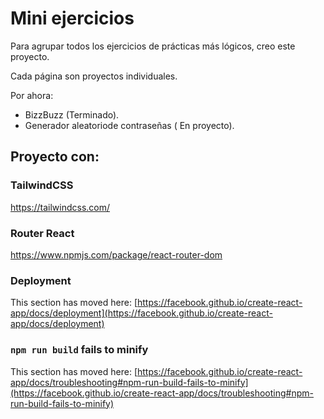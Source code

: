 # Mini ejercicios
Para agrupar todos los ejercicios de prácticas más lógicos, creo este proyecto.

Cada página son proyectos individuales.

Por ahora:
- BizzBuzz (Terminado).
- Generador aleatoriode contraseñas ( En proyecto).

## Proyecto con:
### TailwindCSS
https://tailwindcss.com/


### Router React

https://www.npmjs.com/package/react-router-dom

### Deployment

This section has moved here: [https://facebook.github.io/create-react-app/docs/deployment](https://facebook.github.io/create-react-app/docs/deployment)

### `npm run build` fails to minify

This section has moved here: [https://facebook.github.io/create-react-app/docs/troubleshooting#npm-run-build-fails-to-minify](https://facebook.github.io/create-react-app/docs/troubleshooting#npm-run-build-fails-to-minify)
